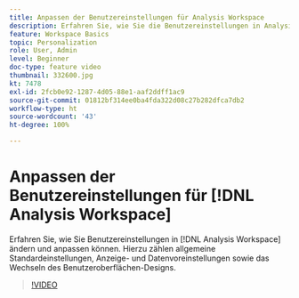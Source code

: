 ```yaml
---
title: Anpassen der Benutzereinstellungen für Analysis Workspace
description: Erfahren Sie, wie Sie die Benutzereinstellungen in Analysis Workspace ändern und anpassen können.
feature: Workspace Basics
topic: Personalization
role: User, Admin
level: Beginner
doc-type: feature video
thumbnail: 332600.jpg
kt: 7478
exl-id: 2fcb0e92-1287-4d05-88e1-aaf2ddff1ac9
source-git-commit: 01812bf314ee0ba4fda322d08c27b282dfca7db2
workflow-type: ht
source-wordcount: '43'
ht-degree: 100%

---
```


# Anpassen der Benutzereinstellungen für [!DNL Analysis Workspace]

Erfahren Sie, wie Sie Benutzereinstellungen in [!DNL Analysis Workspace] ändern und anpassen können. Hierzu zählen allgemeine Standardeinstellungen, Anzeige- und Datenvoreinstellungen sowie das Wechseln des Benutzeroberflächen-Designs.

>[!VIDEO](https://video.tv.adobe.com/v/332600/?quality=12&learn=on)
